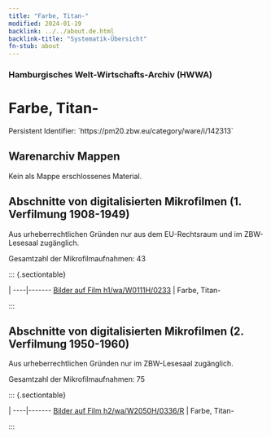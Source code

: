 ```yaml
---
title: "Farbe, Titan-"
modified: 2024-01-19
backlink: ../../about.de.html
backlink-title: "Systematik-Übersicht"
fn-stub: about
---
```


### Hamburgisches Welt-Wirtschafts-Archiv (HWWA)

# Farbe, Titan-

<div class="hint">Persistent Identifier: `https://pm20.zbw.eu/category/ware/i/142313`</div>







## Warenarchiv Mappen





Kein als Mappe erschlossenes Material.



<a id="filmsections" />

## Abschnitte von digitalisierten Mikrofilmen (1. Verfilmung 1908-1949)

<p>Aus urheberrechtlichen Gründen nur aus dem EU-Rechtsraum und im ZBW-Lesesaal zugänglich.</p>


<p>Gesamtzahl der Mikrofilmaufnahmen: 43</p>





::: {.sectiontable}

 | 
----|-------
<a class="btn" href="https://pm20.zbw.eu/film/h1/wa/W0111H/0233" rel="nofollow">Bilder auf Film h1/wa/W0111H/0233</a> | Farbe, Titan-


:::




## Abschnitte von digitalisierten Mikrofilmen (2. Verfilmung 1950-1960)

<p>Aus urheberrechtlichen Gründen nur im ZBW-Lesesaal zugänglich.</p>


<p>Gesamtzahl der Mikrofilmaufnahmen: 75</p>





::: {.sectiontable}

 | 
----|-------
<a class="btn" href="https://pm20.zbw.eu/film/h2/wa/W2050H/0336/R" rel="nofollow">Bilder auf Film h2/wa/W2050H/0336/R</a> | Farbe, Titan-


:::
















